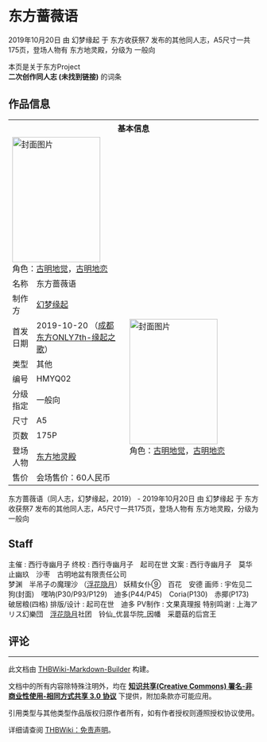 # 东方蔷薇语

<!-- source html: G:\repos\THBWiki-Markdown-Builder\THBWikiMarkdown\Temp\main\c\c0\ns0%3A%E4%B8%9C%E6%96%B9%E8%94%B7%E8%96%87%E8%AF%AD.html -->

2019年10月20日 由 幻梦缘起 于 东方收获祭7 发布的其他同人志，A5尺寸一共175页，登场人物有 东方地灵殿，分级为 一般向

本页是关于东方Project  
 **二次创作同人志 (未找到链接)** 的词条
## 作品信息

<table><tbody><tr><th colspan="3">基本信息</th></tr><tr><td class="cover-artwork-mobile" colspan="2"><a href="./文件-东方蔷薇语封面.png.md" class="image" title="封面图片"><img alt="封面图片" src="https://upload.thwiki.cc/thumb/9/94/%E4%B8%9C%E6%96%B9%E8%94%B7%E8%96%87%E8%AF%AD%E5%B0%81%E9%9D%A2.png/177px-%E4%B8%9C%E6%96%B9%E8%94%B7%E8%96%87%E8%AF%AD%E5%B0%81%E9%9D%A2.png" decoding="async" loading="lazy" width="177" height="252" srcset="https://upload.thwiki.cc/thumb/9/94/%E4%B8%9C%E6%96%B9%E8%94%B7%E8%96%87%E8%AF%AD%E5%B0%81%E9%9D%A2.png/266px-%E4%B8%9C%E6%96%B9%E8%94%B7%E8%96%87%E8%AF%AD%E5%B0%81%E9%9D%A2.png 1.5x, https://upload.thwiki.cc/thumb/9/94/%E4%B8%9C%E6%96%B9%E8%94%B7%E8%96%87%E8%AF%AD%E5%B0%81%E9%9D%A2.png/355px-%E4%B8%9C%E6%96%B9%E8%94%B7%E8%96%87%E8%AF%AD%E5%B0%81%E9%9D%A2.png 2x" data-file-width="1748" data-file-height="2480"></a><div class="cover-char">角色：<a href="./古明地觉.md" title="古明地觉">古明地觉</a>，<a href="./古明地恋.md" title="古明地恋">古明地恋</a></div></td>
</tr><tr><td class="label">名称</td><td colspan="2"> 东方蔷薇语 </td></tr><tr><td class="label">制作方</td><td><a href="./幻梦缘起.md" title="幻梦缘起">幻梦缘起</a></td><td class="cover-artwork" rowspan="9" style="min-width:252px;"><a href="./文件-东方蔷薇语封面.png.md" class="image" title="封面图片"><img alt="封面图片" src="https://upload.thwiki.cc/thumb/9/94/%E4%B8%9C%E6%96%B9%E8%94%B7%E8%96%87%E8%AF%AD%E5%B0%81%E9%9D%A2.png/177px-%E4%B8%9C%E6%96%B9%E8%94%B7%E8%96%87%E8%AF%AD%E5%B0%81%E9%9D%A2.png" decoding="async" loading="lazy" width="177" height="252" srcset="https://upload.thwiki.cc/thumb/9/94/%E4%B8%9C%E6%96%B9%E8%94%B7%E8%96%87%E8%AF%AD%E5%B0%81%E9%9D%A2.png/266px-%E4%B8%9C%E6%96%B9%E8%94%B7%E8%96%87%E8%AF%AD%E5%B0%81%E9%9D%A2.png 1.5x, https://upload.thwiki.cc/thumb/9/94/%E4%B8%9C%E6%96%B9%E8%94%B7%E8%96%87%E8%AF%AD%E5%B0%81%E9%9D%A2.png/355px-%E4%B8%9C%E6%96%B9%E8%94%B7%E8%96%87%E8%AF%AD%E5%B0%81%E9%9D%A2.png 2x" data-file-width="1748" data-file-height="2480"></a><div class="cover-char">角色：<a href="./古明地觉.md" title="古明地觉">古明地觉</a>，<a href="./古明地恋.md" title="古明地恋">古明地恋</a></div></td>
</tr><tr><td class="label">首发日期</td><td>2019-10-20&#160;（<a href="/展会作品列表?e=%E4%B8%9C%E6%96%B9%E6%94%B6%E8%8E%B7%E7%A5%AD+Touhou+Harverst+Festival%237">成都东方ONLY7th-缘起之歌</a>）</td></tr><tr><td class="label">类型</td><td>其他</td></tr><tr><td class="label">编号</td><td>HMYQ02</td></tr><tr><td class="label">分级指定</td><td>一般向</td></tr><tr><td class="label">尺寸</td><td>A5</td></tr><tr><td class="label">页数</td><td>175P</td></tr><tr><td class="label">登场人物</td><td><a href="./东方地灵殿.md" title="东方地灵殿">东方地灵殿</a></td></tr><tr><td class="label">售价</td><td>会场售价：60人民币</td></tr></tbody></table>

东方蔷薇语（同人志，幻梦缘起，2019） - 2019年10月20日 由 幻梦缘起 于 东方收获祭7 发布的其他同人志，A5尺寸一共175页，登场人物有 东方地灵殿，分级为 一般向
## Staff
主催
: 西行寺幽月子
终校
: 西行寺幽月子　起司在世
文案
: 西行寺幽月子　莫华　止幽玖　沙枣　古明地盆有限责任公司  
梦渊　半吊子の魔理沙 （[浮花隐月](./浮花隐月.md)） 妖精女仆⑨　百花　安德
画师
: 宇佐见二狗(封面)　嘿呐(P30/P93/P129)　迪多(P44/P45)　Coria(P130)　赤揶(P173)　破居粮(四格)
排版/设计
: 起司在世　迪多
PV制作
: 文果真理报
特别鸣谢
: 上海アリス幻樂団　[浮花隐月](./浮花隐月.md)社团　铃仙_优昙华院_因幡　采蘑菇的后宫王

## 评论




---

此文档由 [THBWiki-Markdown-Builder](https://github.com/Delsin-Yu/THBWiki-Markdown-Builder) 构建。

文档中的所有内容除特殊注明外，均在 [**知识共享(Creative Commons) 署名-非商业性使用-相同方式共享 3.0 协议**](https://creativecommons.org/licenses/by-sa/3.0/deed.zh-hans) 下提供，附加条款亦可能应用。

引用类型与其他类型作品版权归原作者所有，如有作者授权则遵照授权协议使用。

详细请查阅 [THBWiki：免责声明](https://thbwiki.cc/THBWiki:%E5%85%8D%E8%B4%A3%E5%A3%B0%E6%98%8E)。

